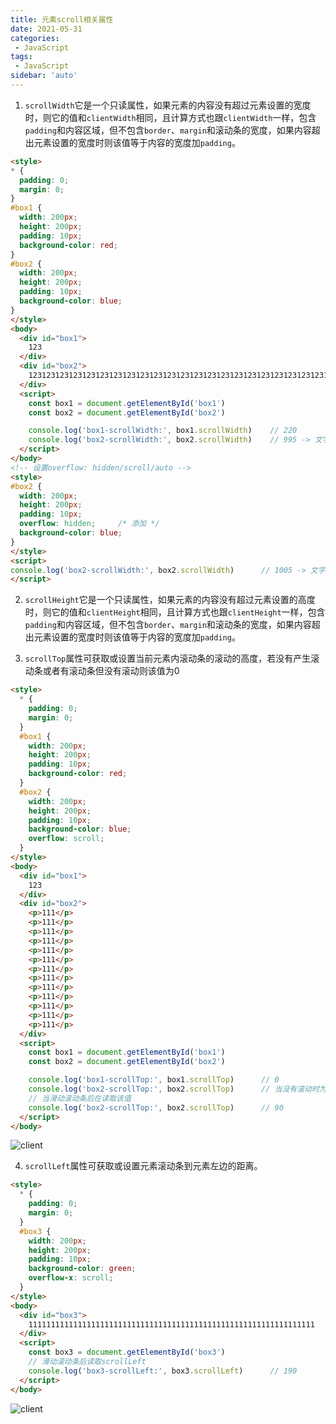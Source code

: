 ```yaml
---
title: 元素scroll相关属性
date: 2021-05-31
categories: 
 - JavaScript
tags:
 - JavaScript
sidebar: 'auto'
---
```


1. `scrollWidth`它是一个只读属性，如果元素的内容没有超过元素设置的宽度时，则它的值和`clientWidth`相同，且计算方式也跟`clientWidth`一样，包含`padding`和内容区域，但不包含`border`、`margin`和滚动条的宽度，如果内容超出元素设置的宽度时则该值等于内容的宽度加`padding`。
```html
<style>
* {
  padding: 0;
  margin: 0;
}
#box1 {
  width: 200px;
  height: 200px;
  padding: 10px;
  background-color: red;
}
#box2 {
  width: 200px;
  height: 200px;
  padding: 10px;
  background-color: blue;
}
</style>
<body>
  <div id="box1">
    123
  </div>
  <div id="box2">
    123123123123123123123123123123123123123123123123123123123123123123123123123123123123123123123123123123123
  </div>
  <script>
    const box1 = document.getElementById('box1')
    const box2 = document.getElementById('box2')

    console.log('box1-scrollWidth:', box1.scrollWidth)    // 220
    console.log('box2-scrollWidth:', box2.scrollWidth)    // 995 -> 文字内容宽度：985 + 左padding：10
  </script>
</body>
<!-- 设置overflow: hidden/scroll/auto -->
<style>
#box2 {
  width: 200px;
  height: 200px;
  padding: 10px;
  overflow: hidden;     /* 添加 */
  background-color: blue;
}
</style>
<script>
console.log('box2-scrollWidth:', box2.scrollWidth)      // 1005 -> 文字内容宽度：985 + 左右padding：20
</script>
```

2. `scrollHeight`它是一个只读属性，如果元素的内容没有超过元素设置的高度时，则它的值和`clientHeight`相同，且计算方式也跟`clientHeight`一样，包含`padding`和内容区域，但不包含`border`、`margin`和滚动条的宽度，如果内容超出元素设置的宽度时则该值等于内容的宽度加`padding`。

3. `scrollTop`属性可获取或设置当前元素内滚动条的滚动的高度，若没有产生滚动条或者有滚动条但没有滚动则该值为0

```html
<style>
  * {
    padding: 0;
    margin: 0;
  }
  #box1 {
    width: 200px;
    height: 200px;
    padding: 10px;
    background-color: red;
  }
  #box2 {
    width: 200px;
    height: 200px;
    padding: 10px;
    background-color: blue;
    overflow: scroll;
  }
</style>
<body>
  <div id="box1">
    123
  </div>
  <div id="box2">
    <p>111</p>
    <p>111</p>
    <p>111</p>
    <p>111</p>
    <p>111</p>
    <p>111</p>
    <p>111</p>
    <p>111</p>
    <p>111</p>
    <p>111</p>
    <p>111</p>
    <p>111</p>
    <p>111</p>
  </div>
  <script>
    const box1 = document.getElementById('box1')
    const box2 = document.getElementById('box2')

    console.log('box1-scrollTop:', box1.scrollTop)      // 0
    console.log('box2-scrollTop:', box2.scrollTop)      // 当没有滚动时为0
    // 当滑动滚动条后在读取该值
    console.log('box2-scrollTop:', box2.scrollTop)      // 90
  </script>
</body>
```
<img :src="$withBase('/images/javascript/v17/scrollTop.png')" alt="client" />

4. `scrollLeft`属性可获取或设置元素滚动条到元素左边的距离。
```html
<style>
  * {
    padding: 0;
    margin: 0;
  }
  #box3 {
    width: 200px;
    height: 200px;
    padding: 10px;
    background-color: green;
    overflow-x: scroll;
  }
</style>
<body>
  <div id="box3">
    1111111111111111111111111111111111111111111111111111111111111111
  </div>
  <script>
    const box3 = document.getElementById('box3')
    // 滑动滚动条后读取scrollLeft
    console.log('box3-scrollLeft:', box3.scrollLeft)      // 190
  </script>
</body>
```
<img :src="$withBase('/images/javascript/v17/scrollLeft.png')" alt="client" />

